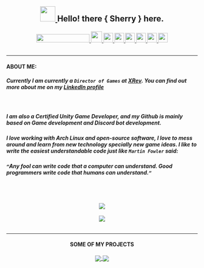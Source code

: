 ## <p align="center"> <a href= "https://www.github.com/lemesherry"> <img src="https://raw.githubusercontent.com/MartinHeinz/MartinHeinz/master/wave.gif" width="40" height="40" /> </a> Hello! there { Sherry } here. </p>

<p align="center">
<a href= "https://www.github.com/lemesherry"> <img src="https://camo.githubusercontent.com/72d61c65a0fdf8444f4f889345e7718682bd858cef9dfba9d56b5e0e9e2ce975/68747470733a2f2f6b6f6d617265762e636f6d2f67687076632f3f757365726e616d653d5a65726f446973636f726426636f6c6f723d726564" width="140" height="22" />
<a href= "mailto: lemesherry@gmail.com"> <img src="https://cdn-icons-png.flaticon.com/512/281/281769.png" width="29" height="29" /> <a href= "https://www.github.com/lemesherry"> <img src="https://raw.githubusercontent.com/ZeroDiscord/ZeroDiscord/main/assets/icons/other/github-solid.svg" width="25" height="25" /> <a href= "https://discord.com/users/584534092901646346"> <img src="https://github.com/ZeroDiscord/ZeroDiscord/raw/main/assets/icons/other/discord-solid.svg" width="25" height="25" />  <a href= "https://www.linkedin.com/in/lemesherry"> <img src="https://pngimg.com/uploads/linkedIn/linkedIn_PNG1.png" width="25" height="25" />  <a href= "https://www.instagram.com/lemesherry"> <img src="https://www.edigitalagency.com.au/wp-content/uploads/instagram-logo-svg-vector-for-print.svg" width="25" height="25" /> <a href= "https://www.pinterest.com/lemesherry"> <img src="https://user-images.githubusercontent.com/84338798/140302859-0746a63f-9341-4c6e-9b65-f2db12696674.png" width="25" height="25" /> <a href= "https://stackoverflow.com/users/16383056/sherry"> <img src="https://cdn.iconscout.com/icon/free/png-256/stackoverflow-2752065-2284882.png" width="25" height="25" />
</a>
<br>
<br>
</p>

---

#### **ABOUT ME**:

##### Currently I am currently a **`Director of Games`** at [XRev](https://xrevstudio.com). You can find out more about me on my [LinkedIn profile](https://www.linkedin.com/in/lemesherry/)

<br>
  
##### I am also a **Certified Unity Game Developer**, and my Github is mainly based on Game development and Discord bot development.
##### I love working with *__Arch Linux__* and open-source software, I love to mess around and learn from new technology specially new game ideas. I like to write the easiest understandable code just like `Martin Fowler` said: 
##### `“`Any fool can write code that a computer can understand. Good programmers write code that humans can understand.`”`


<br>
<br>


<p align="center">

<a href="https://github.com/lemesherry"> 
<img align="center" src="https://github-readme-stats.vercel.app/api?username=lemesherry&count_private=true&show_icons=true&theme=radical&hide_border=true&border_radius=30&title_color=red&icon_color=green" />
</a>

<br>
<br>

<a href="https://github.com/lemesherry">
  <img align="center" src="https://github-readme-stats.vercel.app/api/top-langs/?username=lemesherry&langs_count=6&layout=compact&card_width=350&theme=radical&hide_border=true&border_radius=30&title_color=red&icon_color=green" />
</a>

<br>
<br>

</p>

---

#### <p align="center"> **SOME OF MY PROJECTS** </p>

<p align="center">

<a href="https://github.com/lemesherry/Sherry_Bot_Source_Code">
<img align="center" src="https://github-readme-stats.vercel.app/api/pin/?username=lemesherry&repo=Sherry_Bot_Source_Code&theme=radical&hide_border=true&border_radius=30&title_color=red&icon_color=green" />
</a>

<a href="https://github.com/lemesherry/Counter-Attack-FPS-Shooter">
  <img align="center" src="https://github-readme-stats.vercel.app/api/pin/?username=lemesherry&repo=Unity-Projects-Source-Code&theme=radical&hide_border=true&border_radius=30&title_color=red&icon_color=green" />
</a>

</p>
